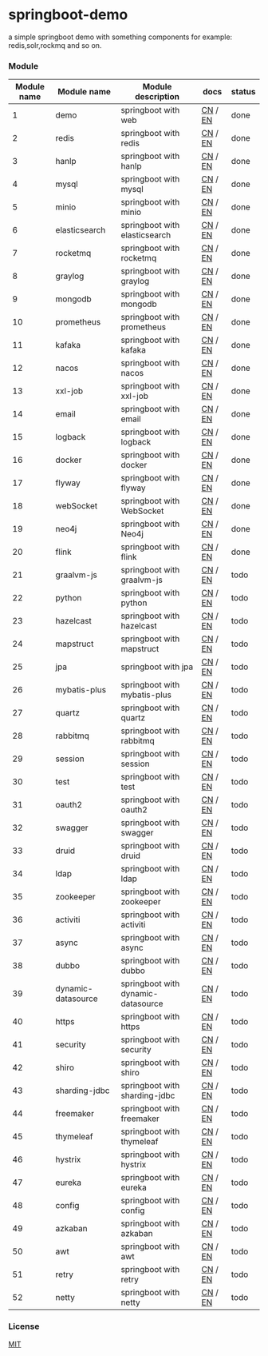 # springboot-demo

a simple springboot demo with something components for example: redis,solr,rockmq and so on.


###  Module 

| Module name | Module name        | Module description            | docs                                                                                                                                                    | status |
|-------------|--------------------|-------------------------------|---------------------------------------------------------------------------------------------------------------------------------------------------------|--------|
| 1           | demo               | springboot with web           | [CN](http://www.liuhaihua.cn/archives/710149.html) / [EN](https://jxausea.medium.com/%E4%B8%80-create-springboot-module-8ed28523a961)                   | done   |
| 2           | redis              | springboot with redis         | [CN](http://www.liuhaihua.cn/archives/710158.html) / [EN](https://jxausea.medium.com/springboot-integrated-redis-entry-demo-ea8084843856)               | done   |
| 3           | hanlp              | springboot with hanlp         | [CN](http://www.liuhaihua.cn/archives/710210.html) / [EN](https://jxausea.medium.com/springboot-integrated-hanlp-quick-start-demo-d90e0256e2da)         | done   |
| 4           | mysql              | springboot with mysql         | [CN](http://www.liuhaihua.cn/archives/710165.html) / [EN](https://jxausea.medium.com/springboot-integrated-mysql-entry-demo-0a94a78bdb60)               | done   |
| 5           | minio              | springboot with minio         | [CN](http://www.liuhaihua.cn/archives/710171.html) / [EN](https://jxausea.medium.com/springboot-integrated-minio-quick-start-tutorial-8ef1afe3f9e5)     | done   |
| 6           | elasticsearch      | springboot with elasticsearch | [CN](http://www.liuhaihua.cn/archives/710195.html) / [EN](https://jxausea.medium.com/springboot-integrated-elasticsearch-quick-start-demo-cdc17e5380eb) | done   |
| 7           | rocketmq           | springboot with rocketmq      | [CN](http://www.liuhaihua.cn/archives/710205.html) / [EN](https://jxausea.medium.com/springboot-integrated-rocketmq-q-quick-start-demo-96aeff8738e7)    | done   |
| 8           | graylog            | springboot with graylog       | [CN](http://www.liuhaihua.cn/archives/710178.html) / [EN](https://jxausea.medium.com/springboot-integrated-graylog-quick-start-demo-b10b0be04a93)       | done   |
| 9           | mongodb            | springboot with mongodb       | [CN](http://www.liuhaihua.cn/archives/710188.html) / [EN](https://jxausea.medium.com/springboot-integrated-mongodb-quick-start-demo-78c54e55cc88)       | done   |
| 10          | prometheus         | springboot with prometheus    | [CN](http://www.liuhaihua.cn/archives/710215.html) / [EN](https://jxausea.medium.com/springboot-integrated-prometheus-quick-start-demo-cdfefd789b48)       | done   |
| 11          | kafaka             | springboot with kafaka        | [CN](http://www.liuhaihua.cn/archives/710233.html) / [EN](https://jxausea.medium.com/springboot-integrated-kafka-quick-start-demo-c5f217b93336)          | done   |
| 12          | nacos              | springboot with nacos         | [CN](http://www.liuhaihua.cn/archives/710246.html) / [EN](https://medium.com/@jxausea/springboot-intergrated-nacos-quick-start-demo-acca4f5cf749)    | done   |
| 13          | xxl-job            | springboot with xxl-job       | [CN](http://www.liuhaihua.cn/archives/710250.html) / [EN](https://jxausea.medium.com/springboot-integrated-xxl-job-quick-start-demo-36d28da2f6fe)                | done   |
| 14          | email              | springboot with email         | [CN](http://www.liuhaihua.cn/archives/710258.html) / [EN](https://jxausea.medium.com/springboot-integrated-mail-quick-start-demo-f3001c4c52f3)              | done   |
| 15          | logback            | springboot with logback       | [CN](http://www.liuhaihua.cn/archives/710275.html) / [EN](https://jxausea.medium.com/springboot-integrates-logback-to-print-color-logs-0062baeaae43)                   | done   |
| 16          | docker             | springboot with docker        | [CN](http://www.liuhaihua.cn/archives/710227.html) / [EN](https://jxausea.medium.com/springboot-integrated-docker-quick-start-demo-3638a847bf8e)     | done   |
| 17          | flyway             | springboot with flyway        | [CN](http://www.liuhaihua.cn/archives/710280.html) / [EN](https://jxausea.medium.com/spring-boot-integrated-flyway-quick-start-demo-177e49e5d1ab)        | done   |
| 18          | webSocket          | springboot with WebSocket     | [CN](http://www.liuhaihua.cn/archives/710240.html) / [EN](https://jxausea.medium.com/springboot-integrated-websocket-quick-start-demo-45c889c42ec3)        | done   |
| 19          | neo4j              | springboot with Neo4j         |  [CN](http://www.liuhaihua.cn/archives/710286.html) / [EN](https://jxausea.medium.com/spring-boot-integrates-neo4j-to-implement-a-simple-knowledge-graph-fca16db05ead)       | done   |
| 20          | flink              | springboot with flink         |  [CN](http://www.liuhaihua.cn/archives/710270.html) / [EN](https://jxausea.medium.com/springboot-integrated-flink-quick-start-demo-1f9287770f26)             | done   |
| 21          | graalvm-js         | springboot with graalvm-js         |  [CN](###) / [EN](###)      | todo   |
| 22          | python             | springboot with python         |  [CN](###) / [EN](###)     | todo   |
| 23          | hazelcast          | springboot with hazelcast        |  [CN](###) / [EN](###)     | todo   |
| 24          | mapstruct          | springboot with mapstruct        |  [CN](###) / [EN](###)   | todo   |
| 25          | jpa                | springboot with jpa         |  [CN](###) / [EN](###)            | todo   |
| 26          | mybatis-plus       | springboot with mybatis-plus        |  [CN](###) / [EN](###)    | todo   |
| 27          | quartz             | springboot with quartz         |  [CN](###) / [EN](###)      | todo   |
| 28          | rabbitmq           | springboot with rabbitmq         |  [CN](###) / [EN](###)     | todo   |
| 29          | session            | springboot with session         |  [CN](###) / [EN](###)    | todo   |
| 30          | test               | springboot with test         |  [CN](###) / [EN](###)          | todo   |
| 31          | oauth2             | springboot with oauth2         |  [CN](###) / [EN](###)          | todo   |
| 32          | swagger            | springboot with swagger         |  [CN](###) / [EN](###)          | todo   |
| 33          | druid              | springboot with druid         |  [CN](###) / [EN](###)          | todo   |
| 34          | ldap               | springboot with ldap         |  [CN](###) / [EN](###)          | todo   |
| 35          | zookeeper          | springboot with zookeeper        |  [CN](###) / [EN](###)          | todo   |
| 36          | activiti           | springboot with activiti         |  [CN](###) / [EN](###)          | todo   |
| 37          | async              | springboot with async         |  [CN](###) / [EN](###)          | todo   |
| 38          | dubbo              | springboot with dubbo         |  [CN](###) / [EN](###)          | todo   |
| 39          | dynamic-datasource | springboot with dynamic-datasource        |  [CN](###) / [EN](###)          | todo   |
| 40          | https              | springboot with https         |  [CN](###) / [EN](###)          | todo   |
| 41          | security           | springboot with security         |  [CN](###) / [EN](###)          | todo   |
| 42          | shiro              | springboot with shiro        |  [CN](###) / [EN](###)          | todo   |
| 43          | sharding-jdbc      | springboot with sharding-jdbc        |  [CN](###) / [EN](###)          | todo   |
| 44          | freemaker          | springboot with freemaker        |  [CN](###) / [EN](###)          | todo   |
| 45          | thymeleaf          | springboot with thymeleaf        |  [CN](###) / [EN](###)          | todo   |
| 46          | hystrix            | springboot with hystrix        |  [CN](###) / [EN](###)          | todo   |
| 47          | eureka             | springboot with eureka        |  [CN](###) / [EN](###)          | todo   |
| 48          | config             | springboot with config        |  [CN](###) / [EN](###)          | todo   |
| 49          | azkaban            | springboot with azkaban        |  [CN](###) / [EN](###)          | todo   |
| 50          | awt                | springboot with awt        |  [CN](###) / [EN](###)          | todo   |
| 51          | retry              | springboot with retry        |  [CN](###) / [EN](###)          | todo   |
| 52          | netty              | springboot with netty        |  [CN](###) / [EN](###)          | todo   |


### License

[MIT](http://opensource.org/licenses/MIT)
